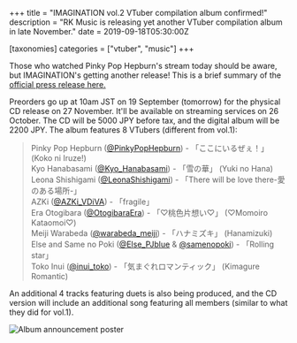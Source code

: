 +++
title = "IMAGINATION vol.2 VTuber compilation album confirmed!"
description = "RK Music is releasing yet another VTuber compilation album in late November."
date = 2019-09-18T05:30:00Z

[taxonomies]
categories = ["vtuber", "music"]
+++

Those who watched Pinky Pop Hepburn's stream today should be aware, but
IMAGINATION's getting another release! This is a brief summary of the
[official press release here.](https://rkmusic.jp/info/20190918_1.html)

Preorders go up at 10am JST on 19 September (tomorrow) for the physical CD
release on 27 November. It'll be available on streaming services on 26 October.
The CD will be 5000 JPY before tax, and the digital album will be 2200 JPY.
The album features 8 VTubers (different from vol.1):

> Pinky Pop Hepburn ([@PinkyPopHepburn](https://twitter.com/PinkyPopHepburn)) - 「ここにいるぜぇ！」 (Koko ni Iruze!)  
> Kyo Hanabasami ([@Kyo_Hanabasami](https://twitter.com/Kyo_Hanabasami/)) - 「雪の華」 (Yuki no Hana)  
> Leona Shishigami ([@LeonaShishigami](https://twitter.com/LeonaShishigami)) - 「There will be love there-愛のある場所-」  
> AZKi ([@AZKi_VDiVA](https://twitter.com/AZKi_VDiVA)) - 「fragile」  
> Era Otogibara ([@OtogibaraEra](https://twitter.com/OtogibaraEra)) - 「♡桃色片想い♡」 (♡Momoiro Kataomoi♡)  
> Meiji Warabeda ([@warabeda_meiji](https://twitter.com/warabeda_meiji)) - 「ハナミズキ」 (Hanamizuki)  
> Else and Same no Poki ([@Else_PJblue](https://twitter.com/Else_PJblue) & [@samenopoki](https://twitter.com/samenopoki)) - 「Rolling star」  
> Toko Inui ([@inui_toko](https://twitter.com/inui_toko)) - 「気まぐれロマンティック」 (Kimagure Romantic)

An additional 4 tracks featuring duets is also being produced, and the CD
version will include an additional song featuring all members (similar to what
they did for vol.1).

![Album announcement poster](https://rkmusic.jp/info/img/20190918_1_img01.jpg)
